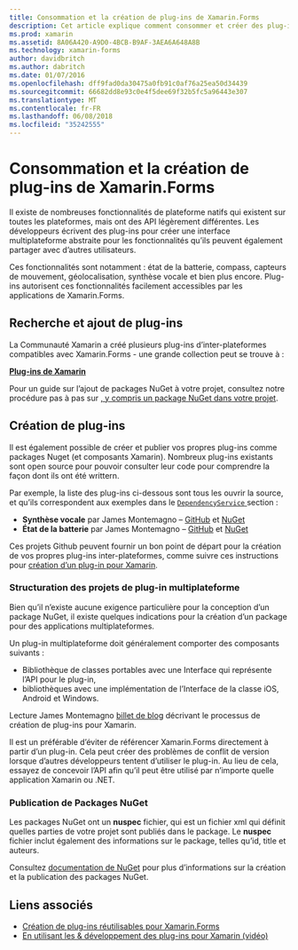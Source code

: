 ```yaml
---
title: Consommation et la création de plug-ins de Xamarin.Forms
description: Cet article explique comment consommer et créer des plug-ins de Xamarin.Forms. Plug-ins sont généralement utilisés pour exposer facilement les fonctionnalités de la plateforme native.
ms.prod: xamarin
ms.assetid: 8A06A420-A9D0-4BCB-B9AF-3AEA6A648A8B
ms.technology: xamarin-forms
author: davidbritch
ms.author: dabritch
ms.date: 01/07/2016
ms.openlocfilehash: dff9fad0da30475a0fb91c0af76a25ea50d34439
ms.sourcegitcommit: 66682dd8e93c0e4f5dee69f32b5fc5a96443e307
ms.translationtype: MT
ms.contentlocale: fr-FR
ms.lasthandoff: 06/08/2018
ms.locfileid: "35242555"
---
```

# <a name="consuming-and-creating-xamarinforms-plugins"></a>Consommation et la création de plug-ins de Xamarin.Forms

Il existe de nombreuses fonctionnalités de plateforme natifs qui existent sur toutes les plateformes, mais ont des API légèrement différentes. Les développeurs écrivent des plug-ins pour créer une interface multiplateforme abstraite pour les fonctionnalités qu’ils peuvent également partager avec d’autres utilisateurs.

Ces fonctionnalités sont notamment : état de la batterie, compass, capteurs de mouvement, géolocalisation, synthèse vocale et bien plus encore. Plug-ins autorisent ces fonctionnalités facilement accessibles par les applications de Xamarin.Forms.

## <a name="finding-and-adding-plugins"></a>Recherche et ajout de plug-ins

La Communauté Xamarin a créé plusieurs plug-ins d’inter-plateformes compatibles avec Xamarin.Forms - une grande collection peut se trouve à :

[**Plug-ins de Xamarin**](https://github.com/xamarin/plugins)

Pour un guide sur l’ajout de packages NuGet à votre projet, consultez notre procédure pas à pas sur [, y compris un package NuGet dans votre projet](/visualstudio/mac/nuget-walkthrough/).


## <a name="creating-plugins"></a>Création de plug-ins

Il est également possible de créer et publier vos propres plug-ins comme packages Nuget (et composants Xamarin). Nombreux plug-ins existants sont open source pour pouvoir consulter leur code pour comprendre la façon dont ils ont été writtern.

Par exemple, la liste des plug-ins ci-dessous sont tous les ouvrir la source, et qu’ils correspondent aux exemples dans le [ `DependencyService` ](~/xamarin-forms/app-fundamentals/dependency-service/index.md) section :

- **Synthèse vocale** par James Montemagno &ndash; [GitHub](https://github.com/jamesmontemagno/Xamarin.Plugins/tree/master/TextToSpeech) et [NuGet](https://www.nuget.org/packages/Xam.Plugin.Battery)
- **État de la batterie** par James Montemagno &ndash; [GitHub](https://github.com/jamesmontemagno/Xamarin.Plugins/tree/master/Battery) et [NuGet](https://www.nuget.org/packages/Xam.Plugins.TextToSpeech/)

Ces projets Github peuvent fournir un bon point de départ pour la création de vos propres plug-ins inter-plateformes, comme suivre ces instructions pour [création d’un plug-in pour Xamarin](https://github.com/xamarin/plugins#create-a-plugin-for-xamarin).

### <a name="structuring-cross-platform-plugin-projects"></a>Structuration des projets de plug-in multiplateforme

Bien qu’il n’existe aucune exigence particulière pour la conception d’un package NuGet, il existe quelques indications pour la création d’un package pour des applications multiplateformes.

Un plug-in multiplateforme doit généralement comporter des composants suivants :

- Bibliothèque de classes portables avec une Interface qui représente l’API pour le plug-in,
- bibliothèques avec une implémentation de l’Interface de la classe iOS, Android et Windows.

Lecture James Montemagno [billet de blog](https://blog.xamarin.com/creating-reusable-plugins-for-xamarin-forms/) décrivant le processus de création de plug-ins pour Xamarin.

Il est un préférable d’éviter de référencer Xamarin.Forms directement à partir d’un plug-in.
Cela peut créer des problèmes de conflit de version lorsque d’autres développeurs tentent d’utiliser le plug-in. Au lieu de cela, essayez de concevoir l’API afin qu’il peut être utilisé par n’importe quelle application Xamarin ou .NET.

### <a name="publishing-nuget-packages"></a>Publication de Packages NuGet

Les packages NuGet ont un **nuspec** fichier, qui est un fichier xml qui définit quelles parties de votre projet sont publiés dans le package. Le **nuspec** fichier inclut également des informations sur le package, telles qu’id, title et auteurs.

Consultez [documentation de NuGet](http://docs.nuget.org/create/creating-and-publishing-a-package) pour plus d’informations sur la création et la publication des packages NuGet.


## <a name="related-links"></a>Liens associés

- [Création de plug-ins réutilisables pour Xamarin.Forms](https://blog.xamarin.com/creating-reusable-plugins-for-xamarin-forms)
- [En utilisant les & développement des plug-ins pour Xamarin (vidéo)](https://university.xamarin.com/guestlectures/using-developing-plugins-for-xamarin)
